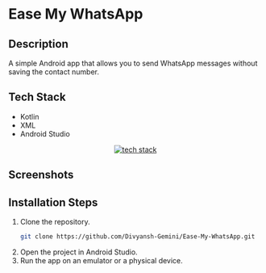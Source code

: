 # Ease My WhatsApp

## Description

A simple Android app that allows you to send WhatsApp messages without saving the contact number.

## Tech Stack

- Kotlin
- XML
- Android Studio

<p align="center">
    <a href="https://www.divyanshgemini.dev/">
        <img src="https://skillicons.dev/icons?i=androidstudio,kotlin" alt="tech stack" />
    </a>
</p>

## Screenshots

## Installation Steps

1. Clone the repository.
   ```bash
   git clone https://github.com/Divyansh-Gemini/Ease-My-WhatsApp.git
   ```
2. Open the project in Android Studio.
3. Run the app on an emulator or a physical device.
